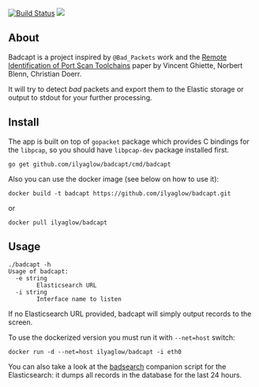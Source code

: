 [![Build Status](https://travis-ci.org/ilyaglow/badcapt.svg?branch=master)](https://travis-ci.org/ilyaglow/badcapt)
[![](https://godoc.org/github.com/ilyaglow/badcapt?status.svg)](http://godoc.org/github.com/ilyaglow/badcapt)

About
-----

Badcapt is a project inspired by `@Bad_Packets` work and the
[Remote Identification of Port Scan Toolchains](http://pure.tudelft.nl/ws/files/10611227/10611102.pdf)
paper by Vincent Ghiette, Norbert Blenn, Christian Doerr.

It will try to detect *bad* packets and export them to the Elastic storage or
output to stdout for your further processing.

Install
-------

The app is built on top of `gopacket` package which provides C bindings for the
`libpcap`, so you should have `libpcap-dev` package installed first.

```
go get github.com/ilyaglow/badcapt/cmd/badcapt
```

Also you can use the docker image (see below on how to use it):
```
docker build -t badcapt https://github.com/ilyaglow/badcapt.git
```
or
```
docker pull ilyaglow/badcapt
```

Usage
-----

```
./badcapt -h
Usage of badcapt:
  -e string
    	Elasticsearch URL
  -i string
    	Interface name to listen
```

If no Elasticsearch URL provided, badcapt will simply output records to the
screen.

To use the dockerized version you must run it with `--net=host` switch:
```
docker run -d --net=host ilyaglow/badcapt -i eth0
```

You can also take a look at the
[badsearch](https://github.com/ilyaglow/badcapt/tree/master/cmd/badsearch)
companion script for the Elasticsearch: it dumps all records in the database for
the last 24 hours.
